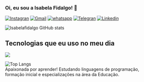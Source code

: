 ### Oi, eu sou a Isabela Fidalgo! 💙

[![Instagran](https://img.shields.io/badge/Instagram-E4405F?style=for-the-badge&logo=instagram&logoColor=white)](https://www.instagram.com/isa_belafidalgo?igsh=MWR0N2U0cWMzd2Zmbw==)
[![Gmail](https://img.shields.io/badge/Gmail-D14836?style=for-the-badge&logo=gmail&logoColor=white)](isabelafidalgo9@gmail.com)
[![whatsapp](https://img.shields.io/badge/WhatsApp-25D366?style=for-the-badge&logo=whatsapp&logoColor=white)]()
[![Telegran](https://img.shields.io/badge/Telegram-2CA5E0?style=for-the-badge&logo=telegram&logoColor=white)]()
[![Linkedin](https://img.shields.io/badge/LinkedIn-0077B5?style=for-the-badge&logo=linkedin&logoColor=white)]()


![Isabelafidalgo GitHub stats](https://github-readme-stats.vercel.app/api?username=Isabelafidalgo&show_icons=true&theme=cobalt)

## Tecnologias que eu uso no meu dia

<div>
<img aling="center alt="HTML5 src="https://img.shields.io/badge/HTML-239120?style=for-the-badge&logo=html5&logoColor=white"/>
</div>

![Top Langs](https://github-readme-stats.vercel.app/api/top-langs/?username=Isabelafidalgo&hide_progress=true)
<br/>
Apaixonada por aprender! Estudando linguagens de programação, formação inicial e especializações na área da Educação.

